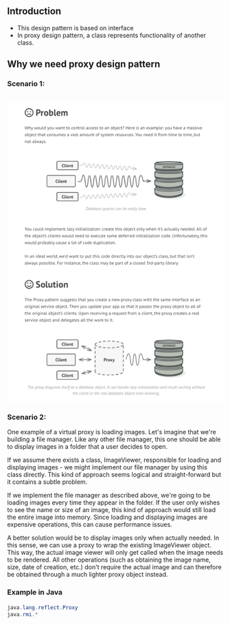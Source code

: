 ## Introduction ##
- This design pattern is based on interface
- In proxy design pattern, a class represents functionality of another class.

## Why we need proxy design pattern ##
### Scenario 1: ###
<br/>
<img src="Proxy1.png"/>

### Scenario 2: ###
One example of a virtual proxy is loading images. Let's imagine that we're building a file manager. 
Like any other file manager, this one should be able to display images in a folder that a user decides to open.

If we assume there exists a class, ImageViewer, responsible for loading and displaying images - we might implement our file manager by using this class directly.
 This kind of approach seems logical and straight-forward but it contains a subtle problem.

If we implement the file manager as described above, we're going to be loading images every time they appear in the folder. 
If the user only wishes to see the name or size of an image, this kind of approach would still load the entire image into memory.
 Since loading and displaying images are expensive operations, this can cause performance issues.

A better solution would be to display images only when actually needed. 
In this sense, we can use a proxy to wrap the existing ImageViewer object. 
This way, the actual image viewer will only get called when the image needs to be rendered.
 All other operations (such as obtaining the image name, size, date of creation, etc.) don't require the actual image and can therefore be obtained through a much lighter proxy object instead.




### Example in Java ##
```java
java.lang.reflect.Proxy
java.rmi.*

```